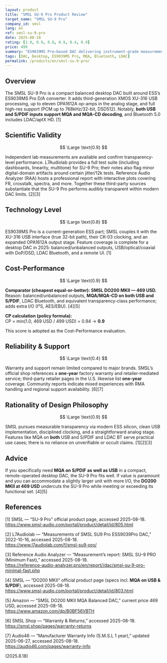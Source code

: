 ```yaml
---
layout: product
title: "SMSL SU-9 Pro Product Review"
target_name: "SMSL SU-9 Pro"
company_id: smsl
lang: en
ref: smsl-su-9-pro
date: 2025-08-18
rating: [3.9, 0.9, 0.8, 0.9, 0.4, 0.9]
price: 499
summary: "ES9039MS Pro–based DAC delivering instrument-grade measurements with comprehensive format support, but hampered by reliability concerns and limited warranty support."
tags: [DAC, Desktop, ES9039MS Pro, MQA, Bluetooth, LDAC]
permalink: /products/en/smsl-su-9-pro/
---
```


## Overview

The SMSL SU-9 Pro is a compact balanced desktop DAC built around ESS’s ES9039MS Pro D/A converter. It adds third-generation XMOS XU-316 USB processing, up to eleven OPA1612A op-amps in the analog stage, and full high-res support (PCM up to 768kHz/32-bit, DSD512). Notably, **both USB and S/PDIF inputs support MQA and MQA-CD decoding**, and Bluetooth 5.0 includes LDAC/aptX HD. [1]

## Scientific Validity

$$ \Large \text{0.9} $$

Independent lab measurements are available and confirm transparency-level performance. L7Audiolab provides a full test suite (including dashboards, linearity, multitone) for SU-9 Pro; their notes also flag minor digital-domain artifacts around certain jitter/12k tests. Reference Audio Analyzer (RAA) hosts a professional report with interactive plots covering FR, crosstalk, spectra, and more. Together these third-party sources substantiate that the SU-9 Pro performs audibly transparent within modern DAC limits. [2][3]

## Technology Level

$$ \Large \text{0.8} $$

ES9039MS Pro is a current-generation ESS part; SMSL couples it with the XU-316 USB interface (true 32-bit path), their CK-03 clocking, and an expanded OPA1612A output stage. Feature coverage is complete for a desktop DAC in 2025: balanced/unbalanced outputs, USB/optical/coaxial with DoP/DSD, LDAC Bluetooth, and a remote UI. [1]

## Cost-Performance

$$ \Large \text{0.9} $$

**Comparator (cheapest equal-or-better): SMSL DO200 MKII — 469 USD.**  
Reason: balanced/unbalanced outputs, **MQA/MQA-CD on both USB and S/PDIF**, LDAC Bluetooth, and equivalent transparency-class performance; adds extra I/O (I²S, AES/EBU). [4][5]

**CP calculation (policy formula):**  
CP = min(1.0, 469 USD / 499 USD) = 0.94 → **0.9**

This score is adopted as the Cost-Performance evaluation.

## Reliability & Support

$$ \Large \text{0.4} $$

Warranty and support remain limited compared to major brands. SMSL’s official shop references a **one-year** factory warranty and retailer-mediated service; third-party retailer pages in the U.S. likewise list **one-year** coverage. Community reports indicate mixed experiences with RMA handling and regional support availability. [6][7]

## Rationality of Design Philosophy

$$ \Large \text{0.9} $$

SMSL pursues measurable transparency via modern ESS silicon, clean USB implementation, disciplined clocking, and a straightforward analog stage. Features like MQA on **both** USB and S/PDIF and LDAC BT serve practical use cases; there is no reliance on unverifiable or occult claims. [1][2][3]

## Advice

If you specifically need **MQA on S/PDIF as well as USB** in a compact, remote-operated desktop DAC, the SU-9 Pro fits well. If value is paramount and you can accommodate a slightly larger unit with more I/O, the **DO200 MKII at 469 USD** undercuts the SU-9 Pro while meeting or exceeding its functional set. [4][5]

## References

[1] SMSL — “SU-9 Pro” official product page, accessed 2025-08-18.  
https://www.smsl-audio.com/portal/product/detail/id/805.html

[2] L7Audiolab — “Measurements of SMSL SU9 Pro ESS9039Pro DAC,” 2022-10-16, accessed 2025-08-18.  
https://www.l7audiolab.com/f/smsl-su9-pro/

[3] Reference Audio Analyzer — “Measurement’s report: SMSL SU-9 PRO (Minimum Fast),” accessed 2025-08-18.  
https://reference-audio-analyzer.pro/en/report//dac/smsl-su-9-pro-minimal-fast.php

[4] SMSL — “DO200 MKⅡ” official product page (specs incl. **MQA on USB & S/PDIF**), accessed 2025-08-18.  
https://www.smsl-audio.com/portal/product/detail/id/803.html

[5] Amazon — “SMSL DO200 MKII MQA Balanced DAC,” current price 469 USD, accessed 2025-08-18.  
https://www.amazon.com/dp/B0BF56VBTH

[6] SMSL Shop — “Warranty & Returns,” accessed 2025-08-18.  
https://smsl.shop/pages/warranty-returns

[7] Audio46 — “Manufacturer Warranty Info (S.M.S.L 1 year),” updated 2025-06-27, accessed 2025-08-18.  
https://audio46.com/pages/warranty-info

(2025.8.18)

